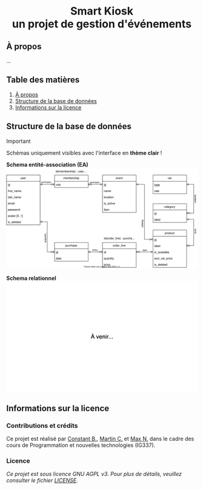 <h1 align="center">Smart Kiosk<br>un projet de gestion d'événements</h1>

## À propos

...

## Table des matières

1. [À propos](#à-propos)
2. [Structure de la base de données](#structure-de-la-base-de-données)
3. [Informations sur la licence](#informations-sur-la-licence)

## Structure de la base de données

> [!IMPORTANT]
> Schémas uniquement visibles avec l'interface en **thème clair** !

**Schema entité-association (EA)**  
![Schema entité-association](database/docs/entity-relationship-diagram.svg)

**Schema relationnel**  
![Schema relationnel](database/docs/relational-schema.svg)

## Informations sur la licence

### Contributions et crédits

Ce projet est réalisé par [Constant B.](https://github.com/Zencaaw/), [Martin C.](https://github.com/ElleryRR/) et [Max N.](https://github.com/maxoux53/) dans le cadre des cours de Programmation et nouvelles technologies (IG337).  

### Licence

*Ce projet est sous licence GNU AGPL v3. Pour plus de détails, veuillez consulter le fichier [LICENSE](LICENSE).*
